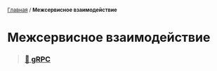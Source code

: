 <sub>[Главная](../../../index.md) / **Межсервисное взаимодействие** </sub>

# **Межсервисное взаимодействие**

> ### **[:green_book: gRPC](gRPC.md)**
